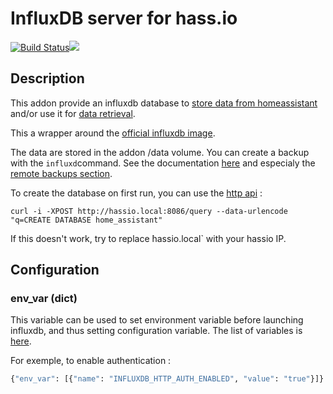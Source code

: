 # InfluxDB server for hass.io
[![Build Status](https://travis-ci.org/bestlibre/hassio-addons.svg?branch=master)](https://travis-ci.org/bestlibre/hassio-addons)[![](https://images.microbadger.com/badges/version/bestlibre/armhf-influxdb.svg)](https://microbadger.com/images/bestlibre/armhf-influxdb "Get your own version badge on microbadger.com")

## Description

This addon provide an influxdb database to [store data from homeassistant](https://home-assistant.io/components/influxdb/) and/or use it for [data retrieval](https://home-assistant.io/components/sensor.influxdb/).

This a wrapper around the [official influxdb image](https://hub.docker.com/_/influxdb/).

The data are stored in the addon /data volume. You can create a backup with the `influxd`command. See the documentation [here](https://docs.influxdata.com/influxdb/v1.2/administration/backup_and_restore/) and especialy the [remote backups section](https://docs.influxdata.com/influxdb/v1.2/administration/backup_and_restore/#remote-backups).

To create the database on first run, you can use the [http api](https://docs.influxdata.com/influxdb/v1.3/guides/writing_data/) : 
```
curl -i -XPOST http://hassio.local:8086/query --data-urlencode "q=CREATE DATABASE home_assistant"
```
If this doesn't work, try to replace ̀hassio.local` with your hassio IP.

## Configuration

### env_var (dict)

This variable can be used to set environment variable before launching influxdb, and thus setting configuration variable. The list of variables is [here](https://docs.influxdata.com/influxdb/v1.3/administration/config). 

For exemple, to enable authentication :
``` python
{"env_var": [{"name": "INFLUXDB_HTTP_AUTH_ENABLED", "value": "true"}]}
```
